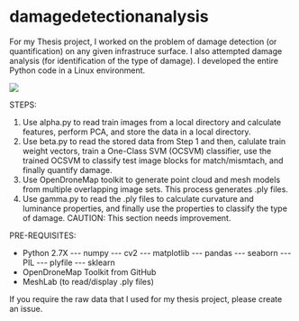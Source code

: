 # damagedetectionanalysis

For my Thesis project, I worked on the problem of damage detection (or quantification) on any given infrastruce surface. I also attempted damage analysis (for identification of the type of damage). I developed the entire Python code in a Linux environment.

![](https://raw.githubusercontent.com/damagedetectionanalysis/images/sample.jpg)

STEPS:
1. Use alpha.py to read train images from a local directory and calculate features, perform PCA, and store the data in a local directory.
2. Use beta.py to read the stored data from Step 1 and then, calulate train weight vectors, train a One-Class SVM (OCSVM) classifier, use the trained OCSVM to classify test image blocks for match/mismtach, and finally quantify damage.
3. Use OpenDroneMap toolkit to generate point cloud and mesh models from multiple overlapping image sets. This process generates .ply files.
4. Use gamma.py to read the .ply files to calculate curvature and luminance properties, and finally use the properties to classify the type of damage. CAUTION: This section needs improvement.


PRE-REQUISITES:
- Python 2.7X
--- numpy
--- cv2
--- matplotlib
--- pandas
--- seaborn
--- PIL
--- plyfile
--- sklearn
- OpenDroneMap Toolkit from GitHub
- MeshLab (to read/display .ply files)

If you require the raw data that I used for my thesis project, please create an issue.
